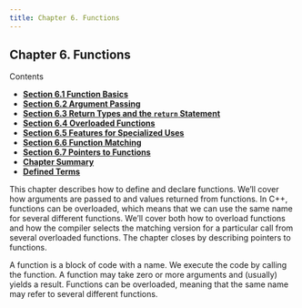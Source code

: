 ```yaml
---
title: Chapter 6. Functions
---
```


<h2 id="filepos1412784">Chapter 6. Functions</h2>
<p>Contents</p><ul><li><strong><a href="063-6.1._function_basics.html#filepos1415571">Section 6.1 Function Basics</a></strong></li><li><strong><a href="064-6.2._argument_passing.html#filepos1451214">Section 6.2 Argument Passing</a></strong></li><li><strong><a href="065-6.3._return_types_and_the_return_statement.html#filepos1548761">Section 6.3 Return Types and the <code>return</code> Statement</a></strong></li><li><strong><a href="066-6.4._overloaded_functions.html#filepos1597234">Section 6.4 Overloaded Functions</a></strong></li><li><strong><a href="067-6.5._features_for_specialized_uses.html#filepos1630575">Section 6.5 Features for Specialized Uses</a></strong></li><li><strong><a href="068-6.6._function_matching.html#filepos1674559">Section 6.6 Function Matching</a></strong></li><li><strong><a href="069-6.7._pointers_to_functions.html#filepos1702852">Section 6.7 Pointers to Functions</a></strong></li><li><strong><a href="070-chapter_summary.html#filepos1728164">Chapter Summary</a></strong></li><li><strong><a href="071-defined_terms.html#filepos1729163">Defined Terms</a></strong></li></ul>

<p>This chapter describes how to define and declare functions. We’ll cover how arguments are passed to and values returned from functions. In C++, functions can be overloaded, which means that we can use the same name for several different functions. We’ll cover both how to overload functions and how the compiler selects the matching version for a particular call from several overloaded functions. The chapter closes by describing pointers to functions.</p>
<p><a id="filepos1415214"></a>A function is a block of code with a name. We execute the code by calling the function. A function may take zero or more arguments and (usually) yields a result. Functions can be overloaded, meaning that the same name may refer to several different functions.</p>
